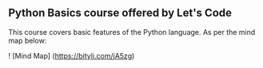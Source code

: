 ## Python Basics course offered by Let's Code

This course covers basic features of the Python language. As per the mind map below:

! [Mind Map] (https://bityli.com/jA5zg)



